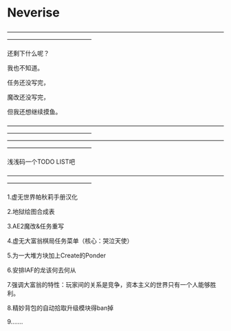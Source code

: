 # Neverise

——————————————————————————————————————————————————

还剩下什么呢？

我也不知道。

任务还没写完，

魔改还没写完，

但我还想继续摸鱼。

——————————————————————————————————————————————————
——————————————————————————————————————————————————

浅浅码一个TODO LIST吧

——————————————————————————————————————————————————

1.虚无世界帕秋莉手册汉化

2.地狱绘图合成表

3.AE2魔改&任务重写

4.虚无大富翁棋局任务菜单（核心：哭泣天使）

5.为一大堆方块加上Create的Ponder

6.安排IAF的龙该何去何从

7.强调大富翁的特性：玩家间的关系是竞争，资本主义的世界只有一个人能够胜利。

8.精妙背包的自动拾取升级模块得ban掉

9.......
